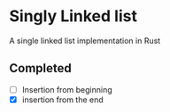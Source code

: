 # Singly Linked list
A single linked list implementation in Rust

## Completed
- [ ] Insertion from beginning  
- [x] insertion from the end

